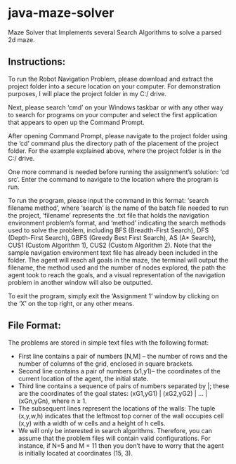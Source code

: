 # java-maze-solver
Maze Solver that Implements several Search Algorithms to solve a parsed 2d maze.

## Instructions:

To run the Robot Navigation Problem, please download and extract the project folder into a secure location on your computer. For demonstration purposes, I will place the project folder in my C:/ drive.

Next, please search ‘cmd’ on your Windows taskbar or with any other way to search for programs on your computer and select the first application that appears to open up the Command Prompt.

After opening Command Prompt, please navigate to the project folder using the ‘cd’ command plus the directory path of the placement of the project folder. For the example explained above, where the project folder is in the C:/ drive.

One more command is needed before running the assignment’s solution: ‘cd src’. Enter the command to navigate to the location where the program is run.
 
To run the program, please input the command in this format: ‘search filename method’, where ‘search’ is the name of the batch file needed to run the project, ‘filename’ represents the .txt file that holds the navigation environment problem’s format, and ‘method’ indicating the search methods used to solve the problem, including  BFS (Breadth-First Search), DFS (Depth-First Search), GBFS (Greedy Best First Search), AS (A* Search), CUS1 (Custom Algorithm 1),  CUS2 (Custom Algorithm 2). Note that the sample navigation environment text file has already been included in the folder. The agent will reach all goals in the maze, the terminal will output the filename, the method used and the number of nodes explored, the path the agent took to reach the goals, and a visual representation of the navigation problem in another window will also be outputted.
 
To exit the program, simply exit the ‘Assignment 1’ window by clicking on the ‘X’ on the top right, or any other means.

## File Format: 

The problems are stored in simple text files with the following format:
- First line contains a pair of numbers [N,M] – the number of rows and the number of columns of the grid, enclosed in square brackets.
- Second line contains a pair of numbers (x1,y1)– the coordinates of the current location of the agent, the initial state.
- Third line contains a sequence of pairs of numbers separated by |; these are the coordinates of the goal states: (xG1,yG1) | (xG2,yG2) | … | (xGn,yGn), where n ≥ 1.
- The subsequent lines represent the locations of the walls: The tuple (x,y,w,h) indicates that the leftmost top corner of the wall occupies cell (x,y) with a width of w cells and a height of h cells.
- We will only be interested in search algorithms. Therefore, you can assume that the problem files will contain valid configurations. For instance, if N=5 and M = 11 then you don’t have to worry that the agent is initially located at coordinates (15, 3).

